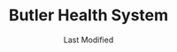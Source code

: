 ---
layout: location-page
date: Last Modified
description: "Local COVID-19 testing is available at Butler Health System in Butler, Pennsylvania, USA."
permalink: "locations/pennsylvania/butler/butler-health-system/"
tags:
  - locations
  - pennsylvania
title: Butler Health System
uniqueName: butler-health-system
state: Pennsylvania
stateAbbr: PA
hood: "Butler County"
address: "1 Hospital Way"
city: "Butler"
zip: "16001"
zipsNearby: "15610 15611 16110 16210 15001 15412 15413 15101 15710 15612 15003 15311 15711 15613 15712 15615 15920 15616 15617 16111 15004 15312 15618 15005 15006 15007 15714 15760 15313 15009 15010 15012 15922 15314 16112 15102 16211 15715 15716 15717 15750 15923 15619 16016 16017 16018 16020 15014 15104 15620 15015 15017 15825 15828 15417 16022 15720 15018 15019 15020 15021 16001 16002 16003 16023 16212 15419 16213 16024 15621 15317 15339 15420 16311 15106 15321 16404 15723 15022 15721 15724 15422 15024 16025 15025 15623 16214 16113 15725 16114 15322 15323 15026 16372 15727 15728 15761 15423 16314 15324 15729 16316 15425 16027 15027 16217 16317 15731 15108 15829 15028 16218 15624 15732 15739 15030 16220 15031 16221 15032 16115 15625 15428 16222 15733 15626 15429 15627 15430 15929 16223 15734 15628 15033 15034 15432 15110 16028 16029 15035 15433 15112 15629 16030 16116 15330 15434 15736 15037 15331 16117 15038 15738 16373 16321 16322 16120 16033 15631 15632 15435 16224 15840 16121 15438 16034 15332 16225 16123 15633 16226 16228 16035 16036 16323 15333 16124 15042 16229 16326 15336 15043 15044 15741 15045 15742 15116 15046 15634 15047 15601 15605 15606 16125 15442 16127 16327 16130 15744 15635 16422 16037 15636 16038 16131 15049 16230 15745 16039 15637 15340 15444 16040 15746 16132 15747 15713 15748 15120 15050 15638 15342 15639 15640 15641 16328 15126 15701 15705 15051 15052 15127 15642 16133 15448 16134 15644 15053 16041 16374 15752 16201 16232 15847 16136 16331 16375 15054 15647 15650 15655 15055 15656 16233 15056 15455 15129 15658 16234 16424 15660 15661 15754 16235 16257 15848 15866 15662 16045 15057 16236 15756 15131 15132 15133 15134 15135 15136 15663 15757 15664 15665 16238 16334 15345 16239 15759 16046 16066 16240 15347 16335 16388 15462 16137 15059 15060 15348 15061 15062 15063 15064 15666 15668 15350 15943 15065 15670 16140 16242 16253 15066 16101 16102 16103 16105 16107 16108 15671 15067 15466 15944 16141 15068 15069 15672 16142 16172 15762 15673 15137 16048 15674 16244 15071 15139 16245 16301 15764 16049 15675 15765 15473 16050 15122 15123 15140 15146 15201 15202 15203 15204 15205 15206 15207 15208 15209 15210 15211 15212 15213 15214 15215 15216 15217 15218 15219 15220 15221 15222 15223 15224 15225 15226 15227 15228 15229 15230 15231 15232 15233 15234 15235 15236 15237 15238 15239 15240 15241 15242 15243 15244 15250 15251 15252 15253 15254 15255 15257 15258 15259 15260 15261 15262 15264 15265 15267 15268 15270 15272 15274 15275 15276 15277 15278 15279 15281 15282 15283 15286 15289 15290 15295 15676 16341 16246 16342 16051 15142 15072 16052 15329 16143 15730 15763 15767 15770 15776 15784 15677 16053 16343 15851 15358 15678 16248 15949 15074 15758 15771 15477 15772 16344 15679 15075 16249 15076 16433 16250 16054 15680 15681 16145 16055 16056 15360 15682 15683 16319 16346 15954 15143 16146 16148 16150 16151 15774 16254 15077 15860 15684 16255 16021 16057 15078 16256 15479 15480 15081 15361 15685 15775 15686 15144 15687 15777 15482 15483 16153 15363 16258 15863 15082 15864 15083 15865 15084 15688 15365 16259 16261 15778 16332 16353 16354 15779 16360 15085 16154 16058 15145 15957 15960 16361 15689 16362 16059 15780 15486 15690 15366 15367 16364 15147 15368 16155 15961 16156 16260 15781 15488 16157 15301 15087 15691 15376 15088 16370 15378 15783 16159 15379 15692 15089 16160 16061 15086 15090 15095 15096 16161 15490 15693 15492 15091 15148 16262 15695 16263 15696 15697 15698 16063 26030 26032 26034 26035 26037 26047 26050 26056 26058 26062 26070 26074 26075 43903 44003 44607 44609 43908 44401 43910 43913 44403 44404 44405 44406 44408 44410 44619 44411 44412 43920 44413 44625 43925 44415 44416 43926 44417 44418 44420 44422 43930 44423 44424 44634 44425 43932 44427 44428 44429 44430 44431 44432 44492 44436 44437 44438 44651 44440 43938 44441 44442 44443 44444 44445 44446 44449 44665 44451 44452 44453 44454 43944 44455 44460 43945 44672 43948 43952 43953 43961 44471 43962 43964 44473 44481 44482 44483 44484 44485 44486 44488 44490 43968 44093 44493 43970 44501 44502 44503 44504 44505 44506 44507 44509 44510 44511 44512 44513 44514 44515 44555 15263 15266 15273 15285 15288 15740 16215" 
mapUrl: "http://maps.apple.com/?q=Butler+Health+System&address=1+Hospital+Way,Butler,Pennsylvania,16001"
locationType: Drive-thru
phone: "877-602-2273"
website: "https://www.butlerhealthsystem.org/CoronaVirus.aspx"
onlineBooking: undefined
closed: undefined
closedUpdate: April 20th, 2020
notes: "By appointment only. Requires doctor's referral. Only for individuals with symptoms."
days: Contact for hours of operation.
ctaMessage: Learn more
ctaUrl: "https://www.butlerhealthsystem.org/CoronaVirus.aspx"
---